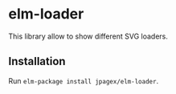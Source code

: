 # elm-loader

This library allow to show different SVG loaders.

## Installation

Run `elm-package install jpagex/elm-loader`.
